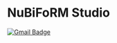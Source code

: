 # NuBiFoRM Studio

[![Gmail Badge](https://img.shields.io/badge/Gmail-d14836?style=flat-square&logo=Gmail&logoColor=white&link=mailto:nubiforms@gmail.com)](mailto:nubiforms@gmail.com)

